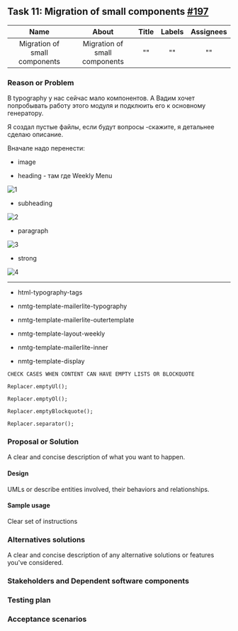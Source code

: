 
## Task 11: Migration of small components [#197](https://github.com/LLazyEmail/nomoretogo_email_template/issues/197)

| Name   | About  | Title  | Labels  | Assignees  |
| :-----: | :-----: | :-----: | :-----: | :-----: |
| Migration of small components | Migration of small components | "" | "" | "" |

### Reason or Problem

В typography у нас сейчас мало компонентов. А Вадим хочет попробывать работу этого модуля и подклюить его к основному генератору.

Я создал пустые файлы, если будут вопросы -скажите, я детальнее сделаю описание.

Вначале надо перенести:

- image

- heading - там где Weekly Menu

![1](https://user-images.githubusercontent.com/1469198/180827517-63b945c7-0215-41c7-a7a1-5d7521fe433a.png "1")

- subheading

![2](https://user-images.githubusercontent.com/1469198/180827555-972da0cd-84d6-406b-95c3-aae75360aa05.png "2")

- paragraph

![3](https://user-images.githubusercontent.com/1469198/180827591-28046adb-cb22-4334-a5b1-6d1d22cefe47.png "3")

- strong

![4](https://user-images.githubusercontent.com/1469198/180827704-e67d8e22-79d3-4424-bb8d-ece5413a8990.png "4")


---


- html-typography-tags

- nmtg-template-mailerlite-typography

- nmtg-template-mailerlite-outertemplate

- nmtg-template-layout-weekly

- nmtg-template-mailerlite-inner

- nmtg-template-display


```
CHECK CASES WHEN CONTENT CAN HAVE EMPTY LISTS OR BLOCKQUOTE

Replacer.emptyUl();

Replacer.emptyOl();

Replacer.emptyBlockquote();

Replacer.separator();
```

### Proposal or Solution

A clear and concise description of what you want to happen.

#### Design

UMLs or describe entities involved, their behaviors and relationships.

#### Sample usage

Clear set of instructions

### Alternatives solutions

A clear and concise description of any alternative solutions or features you've considered.

### Stakeholders and Dependent software components

### Testing plan

### Acceptance scenarios

